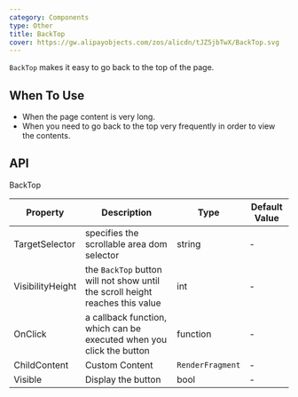 ```yaml
---
category: Components
type: Other
title: BackTop
cover: https://gw.alipayobjects.com/zos/alicdn/tJZ5jbTwX/BackTop.svg
---
```


`BackTop` makes it easy to go back to the top of the page.

## When To Use

- When the page content is very long.
- When you need to go back to the top very frequently in order to view the contents.


## API

BackTop

| Property | Description | Type | Default Value |
| --- | --- | --- | --- |
| TargetSelector | 	specifies the scrollable area dom selector | string    | -         |
| VisibilityHeight   | the `BackTop` button will not show until the scroll height reaches this value| int         |-    |
| OnClick | a callback function, which can be executed when you click the button | function         |-       |
| ChildContent | Custom Content | `RenderFragment`         | -       |
| Visible | Display the button | bool         | -       |